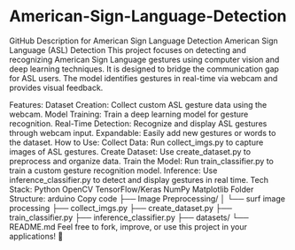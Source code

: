 # American-Sign-Language-Detection
GitHub Description for American Sign Language Detection
American Sign Language (ASL) Detection
This project focuses on detecting and recognizing American Sign Language gestures using computer vision and deep learning techniques. It is designed to bridge the communication gap for ASL users. The model identifies gestures in real-time via webcam and provides visual feedback.

Features:
Dataset Creation: Collect custom ASL gesture data using the webcam.
Model Training: Train a deep learning model for gesture recognition.
Real-Time Detection: Recognize and display ASL gestures through webcam input.
Expandable: Easily add new gestures or words to the dataset.
How to Use:
Collect Data: Run collect_imgs.py to capture images of ASL gestures.
Create Dataset: Use create_dataset.py to preprocess and organize data.
Train the Model: Run train_classifier.py to train a custom gesture recognition model.
Inference: Use inference_classifier.py to detect and display gestures in real time.
Tech Stack:
Python
OpenCV
TensorFlow/Keras
NumPy
Matplotlib
Folder Structure:
arduino
Copy code
├── Image Preprocessing/
│   └── surf image processing
├── collect_imgs.py
├── create_dataset.py
├── train_classifier.py
├── inference_classifier.py
├── datasets/
└── README.md
Feel free to fork, improve, or use this project in your applications! 🤝
